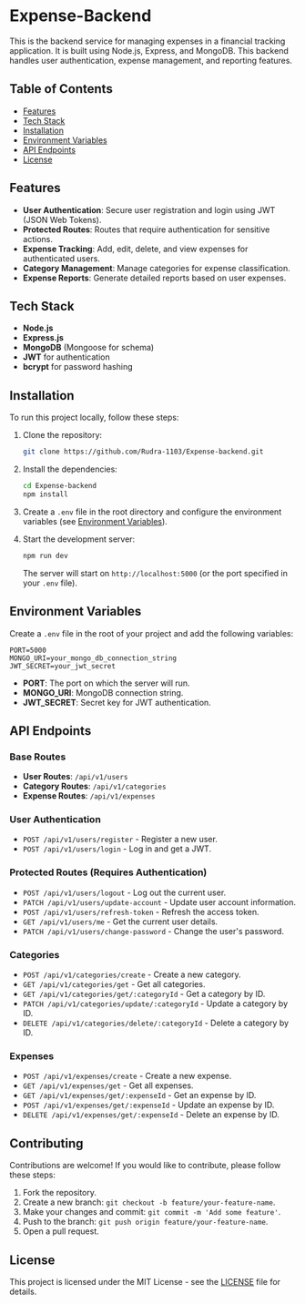 

# **Expense-Backend**

This is the backend service for managing expenses in a financial tracking application. It is built using Node.js, Express, and MongoDB. This backend handles user authentication, expense management, and reporting features.

## **Table of Contents**

- [Features](#features)
- [Tech Stack](#tech-stack)
- [Installation](#installation)
- [Environment Variables](#environment-variables)
- [API Endpoints](#api-endpoints)
- [License](#license)

## **Features**

- **User Authentication**: Secure user registration and login using JWT (JSON Web Tokens).
- **Protected Routes**: Routes that require authentication for sensitive actions.
- **Expense Tracking**: Add, edit, delete, and view expenses for authenticated users.
- **Category Management**: Manage categories for expense classification.
- **Expense Reports**: Generate detailed reports based on user expenses.

## **Tech Stack**

- **Node.js**
- **Express.js**
- **MongoDB** (Mongoose for schema)
- **JWT** for authentication
- **bcrypt** for password hashing

## **Installation**

To run this project locally, follow these steps:

1. Clone the repository:

   ```bash
   git clone https://github.com/Rudra-1103/Expense-backend.git
   ```

2. Install the dependencies:

   ```bash
   cd Expense-backend
   npm install
   ```

3. Create a `.env` file in the root directory and configure the environment variables (see [Environment Variables](#environment-variables)).

4. Start the development server:

   ```bash
   npm run dev
   ```

   The server will start on `http://localhost:5000` (or the port specified in your `.env` file).

## **Environment Variables**

Create a `.env` file in the root of your project and add the following variables:

```plaintext
PORT=5000
MONGO_URI=your_mongo_db_connection_string
JWT_SECRET=your_jwt_secret
```

- **PORT**: The port on which the server will run.
- **MONGO_URI**: MongoDB connection string.
- **JWT_SECRET**: Secret key for JWT authentication.

## **API Endpoints**

### **Base Routes**

- **User Routes**: `/api/v1/users`
- **Category Routes**: `/api/v1/categories`
- **Expense Routes**: `/api/v1/expenses`

### **User Authentication**

- `POST /api/v1/users/register` - Register a new user.
- `POST /api/v1/users/login` - Log in and get a JWT.

### **Protected Routes** (Requires Authentication)

- `POST /api/v1/users/logout` - Log out the current user.
- `PATCH /api/v1/users/update-account` - Update user account information.
- `POST /api/v1/users/refresh-token` - Refresh the access token.
- `GET /api/v1/users/me` - Get the current user details.
- `PATCH /api/v1/users/change-password` - Change the user's password.

### **Categories**

- `POST /api/v1/categories/create` - Create a new category.
- `GET /api/v1/categories/get` - Get all categories.
- `GET /api/v1/categories/get/:categoryId` - Get a category by ID.
- `PATCH /api/v1/categories/update/:categoryId` - Update a category by ID.
- `DELETE /api/v1/categories/delete/:categoryId` - Delete a category by ID.

### **Expenses**

- `POST /api/v1/expenses/create` - Create a new expense.
- `GET /api/v1/expenses/get` - Get all expenses.
- `GET /api/v1/expenses/get/:expenseId` - Get an expense by ID.
- `POST /api/v1/expenses/get/:expenseId` - Update an expense by ID.
- `DELETE /api/v1/expenses/get/:expenseId` - Delete an expense by ID.

## **Contributing**

Contributions are welcome! If you would like to contribute, please follow these steps:

1. Fork the repository.
2. Create a new branch: `git checkout -b feature/your-feature-name`.
3. Make your changes and commit: `git commit -m 'Add some feature'`.
4. Push to the branch: `git push origin feature/your-feature-name`.
5. Open a pull request.

## **License**

This project is licensed under the MIT License - see the [LICENSE](LICENSE) file for details.
